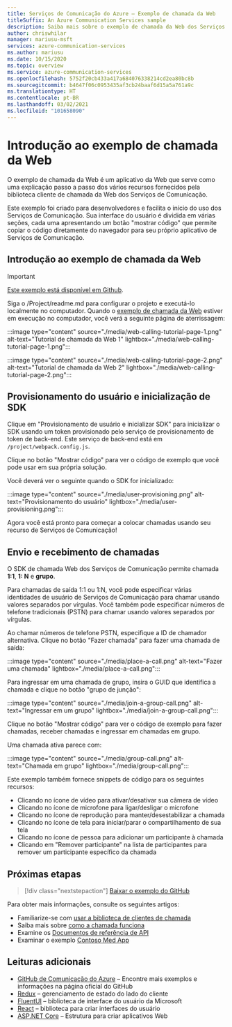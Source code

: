 ```yaml
---
title: Serviços de Comunicação do Azure – Exemplo de chamada da Web
titleSuffix: An Azure Communication Services sample
description: Saiba mais sobre o exemplo de chamada da Web dos Serviços de Comunicação do Azure
author: chriswhilar
manager: mariusu-msft
services: azure-communication-services
ms.author: mariusu
ms.date: 10/15/2020
ms.topic: overview
ms.service: azure-communication-services
ms.openlocfilehash: 5752f20cb433a417a684076338214cd2ea80bc8b
ms.sourcegitcommit: b4647f06c0953435af3cb24baaf6d15a5a761a9c
ms.translationtype: HT
ms.contentlocale: pt-BR
ms.lasthandoff: 03/02/2021
ms.locfileid: "101658090"
---
```

# <a name="get-started-with-the-web-calling-sample"></a>Introdução ao exemplo de chamada da Web

O exemplo de chamada da Web é um aplicativo da Web que serve como uma explicação passo a passo dos vários recursos fornecidos pela biblioteca cliente de chamada da Web dos Serviços de Comunicação.

Este exemplo foi criado para desenvolvedores e facilita o início do uso dos Serviços de Comunicação. Sua interface do usuário é dividida em várias seções, cada uma apresentando um botão "mostrar código" que permite copiar o código diretamente do navegador para seu próprio aplicativo de Serviços de Comunicação.

## <a name="get-started-with-the-web-calling-sample"></a>Introdução ao exemplo de chamada da Web

> [!IMPORTANT]
> [Este exemplo está disponível em Github](https://github.com/Azure-Samples/communication-services-web-calling-tutorial/).

Siga o /Project/readme.md para configurar o projeto e executá-lo localmente no computador.
Quando o [exemplo de chamada da Web](https://github.com/Azure-Samples/communication-services-web-calling-tutorial) estiver em execução no computador, você verá a seguinte página de aterrissagem:

:::image type="content" source="./media/web-calling-tutorial-page-1.png" alt-text="Tutorial de chamada da Web 1" lightbox="./media/web-calling-tutorial-page-1.png":::

:::image type="content" source="./media/web-calling-tutorial-page-2.png" alt-text="Tutorial de chamada da Web 2" lightbox="./media/web-calling-tutorial-page-2.png":::

## <a name="user-provisioning-and-sdk-initialization"></a>Provisionamento do usuário e inicialização de SDK

Clique em "Provisionamento de usuário e inicializar SDK" para inicializar o SDK usando um token provisionado pelo serviço de provisionamento de token de back-end. Este serviço de back-end está em `/project/webpack.config.js`.

Clique no botão "Mostrar código" para ver o código de exemplo que você pode usar em sua própria solução.

Você deverá ver o seguinte quando o SDK for inicializado:

:::image type="content" source="./media/user-provisioning.png" alt-text="Provisionamento do usuário" lightbox="./media/user-provisioning.png":::

Agora você está pronto para começar a colocar chamadas usando seu recurso de Serviços de Comunicação!

## <a name="placing-and-receiving-calls"></a>Envio e recebimento de chamadas

O SDK de chamada Web dos Serviços de Comunicação permite chamada **1:1**, **1: N** e **grupo**.

Para chamadas de saída 1:1 ou 1:N, você pode especificar várias identidades de usuário de Serviços de Comunicação para chamar usando valores separados por vírgulas. Você também pode especificar números de telefone tradicionais (PSTN) para chamar usando valores separados por vírgulas.

Ao chamar números de telefone PSTN, especifique a ID de chamador alternativa. Clique no botão "Fazer chamada" para fazer uma chamada de saída:

:::image type="content" source="./media/place-a-call.png" alt-text="Fazer uma chamada" lightbox="./media/place-a-call.png":::

Para ingressar em uma chamada de grupo, insira o GUID que identifica a chamada e clique no botão "grupo de junção":

:::image type="content" source="./media/join-a-group-call.png" alt-text="Ingressar em um grupo" lightbox="./media/join-a-group-call.png":::

Clique no botão "Mostrar código" para ver o código de exemplo para fazer chamadas, receber chamadas e ingressar em chamadas em grupo.

Uma chamada ativa parece com:

:::image type="content" source="./media/group-call.png" alt-text="Chamada em grupo" lightbox="./media/group-call.png":::

Este exemplo também fornece snippets de código para os seguintes recursos:

  - Clicando no ícone de vídeo para ativar/desativar sua câmera de vídeo
  - Clicando no ícone de microfone para ligar/desligar o microfone
  - Clicando no ícone de reprodução para manter/desestabilizar a chamada
  - Clicando no ícone de tela para iniciar/parar o compartilhamento de sua tela
  - Clicando no ícone de pessoa para adicionar um participante à chamada
  - Clicando em "Remover participante" na lista de participantes para remover um participante específico da chamada


## <a name="next-steps"></a>Próximas etapas

>[!div class="nextstepaction"]
>[Baixar o exemplo do GitHub](https://github.com/Azure-Samples/communication-services-web-calling-tutorial/)

Para obter mais informações, consulte os seguintes artigos:

- Familiarize-se com [usar a biblioteca de clientes de chamada](../quickstarts/voice-video-calling/calling-client-samples.md)
- Saiba mais sobre [como a chamada funciona](../concepts/voice-video-calling/about-call-types.md)
- Examine os [Documentos de referência de API](/javascript/api/azure-communication-services/@azure/communication-calling/?view=azure-communication-services-js)
- Examinar o exemplo [Contoso Med App](https://github.com/Azure-Samples/communication-services-contoso-med-app)

## <a name="additional-reading"></a>Leituras adicionais

- [GitHub de Comunicação do Azure](https://github.com/Azure/communication) – Encontre mais exemplos e informações na página oficial do GitHub
- [Redux](https://redux.js.org/) – gerenciamento de estado do lado do cliente
- [FluentUI](https://aka.ms/fluent-ui) – biblioteca de interface do usuário da Microsoft
- [React](https://reactjs.org/) – biblioteca para criar interfaces do usuário
- [ASP.NET Core](/aspnet/core/introduction-to-aspnet-core?preserve-view=true&view=aspnetcore-3.1) – Estrutura para criar aplicativos Web

